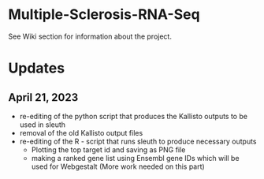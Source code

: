 # Multiple-Sclerosis-RNA-Seq
See Wiki section for information about the project.

# Updates

## April 21, 2023

- re-editing of the python script that produces the Kallisto outputs to be used in sleuth 
- removal of the old Kallisto output files
- re-editing of the R - script that runs sleuth to produce necessary outputs
  - Plotting the top target id and saving as PNG file 
  - making a ranked gene list using Ensembl gene IDs which will be used for Webgestalt (More work needed on this part)

